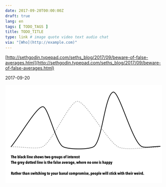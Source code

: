 ```yaml
---
date: 2017-09-20T00:00:00Z
draft: true
lang: en
tags: [ TODO_TAGS ]
title: TODO_TITLE
type: link # image quote video text audio chat
via: "[Who](http://example.com)"
---
```



[http://sethgodin.typepad.com/seths_blog/2017/09/beware-of-false-averages.html](http://sethgodin.typepad.com/seths_blog/2017/09/beware-of-false-averages.html)

2017-09-20

![2017-09-20](2017-09-20.tiff)

